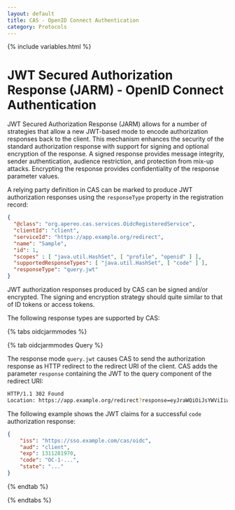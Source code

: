 ```yaml
---
layout: default
title: CAS - OpenID Connect Authentication
category: Protocols
---
```

{% include variables.html %}

# JWT Secured Authorization Response (JARM) - OpenID Connect Authentication

JWT Secured Authorization Response (JARM) allows for a number of strategies that allow
a new JWT-based mode to encode authorization responses back to the client. This mechanism enhances 
the security of the standard authorization response with support for signing and optional 
encryption of the response. A signed response provides message integrity, sender authentication, 
audience restriction, and protection from mix-up attacks. Encrypting the response provides 
confidentiality of the response parameter values. 

A relying party definition in CAS can be marked to produce JWT authorization responses 
using the `responseType` property in the registration record:

```json
{
  "@class": "org.apereo.cas.services.OidcRegisteredService",
  "clientId": "client",
  "serviceId": "https://app.example.org/redirect",
  "name": "Sample",
  "id": 1,
  "scopes" : [ "java.util.HashSet", [ "profile", "openid" ] ],
  "supportedResponseTypes": [ "java.util.HashSet", [ "code" ] ],
  "responseType": "query.jwt"
}
```

JWT authorization responses produced by CAS can be signed and/or encrypted. The signing and encryption
strategy should quite similar to that of ID tokens or access tokens.

The following response types are supported by CAS:

{% tabs oidcjarmmodes %}
             
{% tab oidcjarmmodes Query %}

The response mode `query.jwt` causes CAS to send the authorization response as HTTP redirect 
to the redirect URI of the client. CAS adds the parameter `response` containing the JWT to 
the query component of the redirect URI:

```bash
HTTP/1.1 302 Found
Location: https://app.example.org/redirect?response=eyJraWQiOiJsYWViIiwiYWxnIjoiRVMyN...
```

The following example shows the JWT claims for a successful `code` authorization response:
    
```json
{
    "iss": "https://sso.example.com/cas/oidc",
    "aud": "client",
    "exp": 1311281970,
    "code": "OC-1-...",
    "state": "..."
}
```

{% endtab %}

{% endtabs %}

